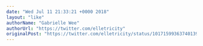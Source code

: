 ```yaml
---
date: "Wed Jul 11 21:33:21 +0000 2018"
layout: "like"
authorName: "𝙶𝚊𝚋𝚛𝚒𝚎𝚕𝚕𝚎 𝚆𝚎𝚎"
authorUrl: "https://twitter.com/elletricity"
originalPost: "https://twitter.com/elletricity/status/1017159936374013953"
---
```

